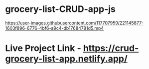 # grocery-list-CRUD-app-js
 


https://user-images.githubusercontent.com/117707959/221145877-1603f896-6776-4bf6-a9c4-db17684781d5.mp4

# Live Project Link - https://crud-grocery-list-app.netlify.app/
